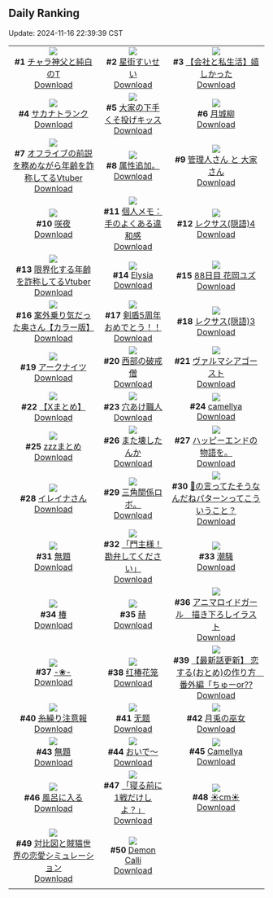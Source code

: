 ## Daily Ranking
Update: 2024-11-16 22:39:39 CST

|      |      |      |
| :----: | :----: | :----: |
| ![](https://i.pixiv.re/c/240x480/img-master/img/2024/11/14/20/05/00/124292613_p0_master1200.jpg)<br>**#1** [チャラ神父と純白のT](https://www.pixiv.net/artworks/124292613)<br>[Download](https://i.pixiv.re/img-original/img/2024/11/14/20/05/00/124292613_p0.jpg) | ![](https://i.pixiv.re/c/240x480/img-master/img/2024/11/15/00/00/42/124301285_p0_master1200.jpg)<br>**#2** [星街すいせい](https://www.pixiv.net/artworks/124301285)<br>[Download](https://i.pixiv.re/img-original/img/2024/11/15/00/00/42/124301285_p0.png) | ![](https://i.pixiv.re/c/240x480/img-master/img/2024/11/15/12/00/12/124312838_p0_master1200.jpg)<br>**#3** [【会社と私生活】嬉しかった](https://www.pixiv.net/artworks/124312838)<br>[Download](https://i.pixiv.re/img-original/img/2024/11/15/12/00/12/124312838_p0.jpg) |
| ![](https://i.pixiv.re/c/240x480/img-master/img/2024/11/15/07/30/02/124309128_p0_master1200.jpg)<br>**#4** [サカナトランク](https://www.pixiv.net/artworks/124309128)<br>[Download](https://i.pixiv.re/img-original/img/2024/11/15/07/30/02/124309128_p0.jpg) | ![](https://i.pixiv.re/c/240x480/img-master/img/2024/11/14/09/22/26/124279726_p0_master1200.jpg)<br>**#5** [大家の下手くそ投げキッス](https://www.pixiv.net/artworks/124279726)<br>[Download](https://i.pixiv.re/img-original/img/2024/11/14/09/22/26/124279726_p0.jpg) | ![](https://i.pixiv.re/c/240x480/img-master/img/2024/11/14/00/00/22/124270617_p0_master1200.jpg)<br>**#6** [月城柳](https://www.pixiv.net/artworks/124270617)<br>[Download](https://i.pixiv.re/img-original/img/2024/11/14/00/00/22/124270617_p0.jpg) |
| ![](https://i.pixiv.re/c/240x480/img-master/img/2024/11/14/21/07/04/124294680_p0_master1200.jpg)<br>**#7** [オフライブの前説を務めながら年齢を詐称してるVtuber](https://www.pixiv.net/artworks/124294680)<br>[Download](https://i.pixiv.re/img-original/img/2024/11/14/21/07/04/124294680_p0.png) | ![](https://i.pixiv.re/c/240x480/img-master/img/2024/11/14/17/00/47/124287178_p0_master1200.jpg)<br>**#8** [属性追加。](https://www.pixiv.net/artworks/124287178)<br>[Download](https://i.pixiv.re/img-original/img/2024/11/14/17/00/47/124287178_p0.jpg) | ![](https://i.pixiv.re/c/240x480/img-master/img/2024/11/15/08/50/15/124310211_p0_master1200.jpg)<br>**#9** [管理人さん と 大家さん](https://www.pixiv.net/artworks/124310211)<br>[Download](https://i.pixiv.re/img-original/img/2024/11/15/08/50/15/124310211_p0.jpg) |
| ![](https://i.pixiv.re/c/240x480/img-master/img/2024/11/14/00/01/13/124270762_p0_master1200.jpg)<br>**#10** [咲夜](https://www.pixiv.net/artworks/124270762)<br>[Download](https://i.pixiv.re/img-original/img/2024/11/14/00/01/13/124270762_p0.png) | ![](https://i.pixiv.re/c/240x480/img-master/img/2024/11/14/06/00/04/124277127_p0_master1200.jpg)<br>**#11** [個人メモ：手のよくある違和感](https://www.pixiv.net/artworks/124277127)<br>[Download](https://i.pixiv.re/img-original/img/2024/11/14/06/00/04/124277127_p0.jpg) | ![](https://i.pixiv.re/c/240x480/img-master/img/2024/11/15/12/07/43/124313016_p0_master1200.jpg)<br>**#12** [レクサス(隠語)4](https://www.pixiv.net/artworks/124313016)<br>[Download](https://i.pixiv.re/img-original/img/2024/11/15/12/07/43/124313016_p0.png) |
| ![](https://i.pixiv.re/c/240x480/img-master/img/2024/11/15/21/09/26/124325683_p0_master1200.jpg)<br>**#13** [限界化する年齢を詐称してるVtuber](https://www.pixiv.net/artworks/124325683)<br>[Download](https://i.pixiv.re/img-original/img/2024/11/15/21/09/26/124325683_p0.png) | ![](https://i.pixiv.re/c/240x480/img-master/img/2024/11/14/00/43/01/124272395_p0_master1200.jpg)<br>**#14** [Elysia](https://www.pixiv.net/artworks/124272395)<br>[Download](https://i.pixiv.re/img-original/img/2024/11/14/00/43/01/124272395_p0.jpg) | ![](https://i.pixiv.re/c/240x480/img-master/img/2024/11/14/18/58/16/124290366_p0_master1200.jpg)<br>**#15** [88日目 花岡ユズ](https://www.pixiv.net/artworks/124290366)<br>[Download](https://i.pixiv.re/img-original/img/2024/11/14/18/58/16/124290366_p0.png) |
| ![](https://i.pixiv.re/c/240x480/img-master/img/2024/11/14/00/00/24/124270631_p0_master1200.jpg)<br>**#16** [案外乗り気だった奥さん【カラー版】](https://www.pixiv.net/artworks/124270631)<br>[Download](https://i.pixiv.re/img-original/img/2024/11/14/00/00/24/124270631_p0.jpg) | ![](https://i.pixiv.re/c/240x480/img-master/img/2024/11/15/11/48/38/124312614_p0_master1200.jpg)<br>**#17** [剣盾5周年おめでとう！！](https://www.pixiv.net/artworks/124312614)<br>[Download](https://i.pixiv.re/img-original/img/2024/11/15/11/48/38/124312614_p0.png) | ![](https://i.pixiv.re/c/240x480/img-master/img/2024/11/14/12/15/15/124282375_p0_master1200.jpg)<br>**#18** [レクサス(隠語)3](https://www.pixiv.net/artworks/124282375)<br>[Download](https://i.pixiv.re/img-original/img/2024/11/14/12/15/15/124282375_p0.png) |
| ![](https://i.pixiv.re/c/240x480/img-master/img/2024/11/14/22/04/08/124296695_p0_master1200.jpg)<br>**#19** [アークナイツ](https://www.pixiv.net/artworks/124296695)<br>[Download](https://i.pixiv.re/img-original/img/2024/11/14/22/04/08/124296695_p0.png) | ![](https://i.pixiv.re/c/240x480/img-master/img/2024/11/14/10/50/52/124280938_p0_master1200.jpg)<br>**#20** [西部の破戒僧](https://www.pixiv.net/artworks/124280938)<br>[Download](https://i.pixiv.re/img-original/img/2024/11/14/10/50/52/124280938_p0.png) | ![](https://i.pixiv.re/c/240x480/img-master/img/2024/11/15/00/00/21/124301205_p0_master1200.jpg)<br>**#21** [ヴァルマシアゴースト](https://www.pixiv.net/artworks/124301205)<br>[Download](https://i.pixiv.re/img-original/img/2024/11/15/00/00/21/124301205_p0.jpg) |
| ![](https://i.pixiv.re/c/240x480/img-master/img/2024/11/15/00/01/20/124301369_p0_master1200.jpg)<br>**#22** [【Xまとめ】](https://www.pixiv.net/artworks/124301369)<br>[Download](https://i.pixiv.re/img-original/img/2024/11/15/00/01/20/124301369_p0.jpg) | ![](https://i.pixiv.re/c/240x480/img-master/img/2024/11/15/20/30/01/124324267_p0_master1200.jpg)<br>**#23** [穴あけ職人](https://www.pixiv.net/artworks/124324267)<br>[Download](https://i.pixiv.re/img-original/img/2024/11/15/20/30/01/124324267_p0.png) | ![](https://i.pixiv.re/c/240x480/img-master/img/2024/11/14/22/08/46/124296693_p0_master1200.jpg)<br>**#24** [camellya](https://www.pixiv.net/artworks/124296693)<br>[Download](https://i.pixiv.re/img-original/img/2024/11/14/22/08/46/124296693_p0.png) |
| ![](https://i.pixiv.re/c/240x480/img-master/img/2024/11/14/00/00/41/124270681_p0_master1200.jpg)<br>**#25** [zzzまとめ](https://www.pixiv.net/artworks/124270681)<br>[Download](https://i.pixiv.re/img-original/img/2024/11/14/00/00/41/124270681_p0.png) | ![](https://i.pixiv.re/c/240x480/img-master/img/2024/11/15/00/24/59/124302408_p0_master1200.jpg)<br>**#26** [また壊したんか](https://www.pixiv.net/artworks/124302408)<br>[Download](https://i.pixiv.re/img-original/img/2024/11/15/00/24/59/124302408_p0.png) | ![](https://i.pixiv.re/c/240x480/img-master/img/2024/11/15/19/17/19/124321895_p0_master1200.jpg)<br>**#27** [ハッピーエンドの物語を。](https://www.pixiv.net/artworks/124321895)<br>[Download](https://i.pixiv.re/img-original/img/2024/11/15/19/17/19/124321895_p0.jpg) |
| ![](https://i.pixiv.re/c/240x480/img-master/img/2024/11/15/00/03/15/124301524_p0_master1200.jpg)<br>**#28** [イレイナさん](https://www.pixiv.net/artworks/124301524)<br>[Download](https://i.pixiv.re/img-original/img/2024/11/15/00/03/15/124301524_p0.png) | ![](https://i.pixiv.re/c/240x480/img-master/img/2024/11/15/02/29/02/124305430_p0_master1200.jpg)<br>**#29** [三角関係ロボ。](https://www.pixiv.net/artworks/124305430)<br>[Download](https://i.pixiv.re/img-original/img/2024/11/15/02/29/02/124305430_p0.jpg) | ![](https://i.pixiv.re/c/240x480/img-master/img/2024/11/15/18/00/07/124319349_p0_master1200.jpg)<br>**#30** [🎀の言ってたそうなんだねパターンってこういうこと？](https://www.pixiv.net/artworks/124319349)<br>[Download](https://i.pixiv.re/img-original/img/2024/11/15/18/00/07/124319349_p0.jpg) |
| ![](https://i.pixiv.re/c/240x480/img-master/img/2024/11/15/04/15/41/124306958_p0_master1200.jpg)<br>**#31** [無題](https://www.pixiv.net/artworks/124306958)<br>[Download](https://i.pixiv.re/img-original/img/2024/11/15/04/15/41/124306958_p0.jpg) | ![](https://i.pixiv.re/c/240x480/img-master/img/2024/11/15/00/02/57/124301507_p0_master1200.jpg)<br>**#32** [「門主様！勘弁してください」](https://www.pixiv.net/artworks/124301507)<br>[Download](https://i.pixiv.re/img-original/img/2024/11/15/00/02/57/124301507_p0.jpg) | ![](https://i.pixiv.re/c/240x480/img-master/img/2024/11/14/00/00/19/124270602_p0_master1200.jpg)<br>**#33** [潮騒](https://www.pixiv.net/artworks/124270602)<br>[Download](https://i.pixiv.re/img-original/img/2024/11/14/00/00/19/124270602_p0.png) |
| ![](https://i.pixiv.re/c/240x480/img-master/img/2024/11/14/13/00/52/124283141_p0_master1200.jpg)<br>**#34** [椿](https://www.pixiv.net/artworks/124283141)<br>[Download](https://i.pixiv.re/img-original/img/2024/11/14/13/00/52/124283141_p0.png) | ![](https://i.pixiv.re/c/240x480/img-master/img/2024/11/14/00/00/57/124270720_p0_master1200.jpg)<br>**#35** [赫](https://www.pixiv.net/artworks/124270720)<br>[Download](https://i.pixiv.re/img-original/img/2024/11/14/00/00/57/124270720_p0.jpg) | ![](https://i.pixiv.re/c/240x480/img-master/img/2024/11/14/22/37/10/124297905_p0_master1200.jpg)<br>**#36** [アニマロイドガール　描き下ろしイラスト](https://www.pixiv.net/artworks/124297905)<br>[Download](https://i.pixiv.re/img-original/img/2024/11/14/22/37/10/124297905_p0.png) |
| ![](https://i.pixiv.re/c/240x480/img-master/img/2024/11/15/00/01/15/124301359_p0_master1200.jpg)<br>**#37** [-❀-](https://www.pixiv.net/artworks/124301359)<br>[Download](https://i.pixiv.re/img-original/img/2024/11/15/00/01/15/124301359_p0.jpg) | ![](https://i.pixiv.re/c/240x480/img-master/img/2024/11/14/13/08/40/124283263_p0_master1200.jpg)<br>**#38** [红椿花笼](https://www.pixiv.net/artworks/124283263)<br>[Download](https://i.pixiv.re/img-original/img/2024/11/14/13/08/40/124283263_p0.jpg) | ![](https://i.pixiv.re/c/240x480/img-master/img/2024/11/15/12/18/00/124313175_p0_master1200.jpg)<br>**#39** [【最新話更新】 恋する(おとめ)の作り方　番外編「ちゅーor??](https://www.pixiv.net/artworks/124313175)<br>[Download](https://i.pixiv.re/img-original/img/2024/11/15/12/18/00/124313175_p0.png) |
| ![](https://i.pixiv.re/c/240x480/img-master/img/2024/11/15/07/14/44/124308961_p0_master1200.jpg)<br>**#40** [糸繰り注意報](https://www.pixiv.net/artworks/124308961)<br>[Download](https://i.pixiv.re/img-original/img/2024/11/15/07/14/44/124308961_p0.jpg) | ![](https://i.pixiv.re/c/240x480/img-master/img/2024/11/15/10/41/31/124311641_p0_master1200.jpg)<br>**#41** [无题](https://www.pixiv.net/artworks/124311641)<br>[Download](https://i.pixiv.re/img-original/img/2024/11/15/10/41/31/124311641_p0.jpg) | ![](https://i.pixiv.re/c/240x480/img-master/img/2024/11/15/00/00/34/124301260_p0_master1200.jpg)<br>**#42** [月兎の巫女](https://www.pixiv.net/artworks/124301260)<br>[Download](https://i.pixiv.re/img-original/img/2024/11/15/00/00/34/124301260_p0.png) |
| ![](https://i.pixiv.re/c/240x480/img-master/img/2024/11/14/22/25/37/124297478_p0_master1200.jpg)<br>**#43** [無題](https://www.pixiv.net/artworks/124297478)<br>[Download](https://i.pixiv.re/img-original/img/2024/11/14/22/25/37/124297478_p0.png) | ![](https://i.pixiv.re/c/240x480/img-master/img/2024/11/14/00/00/42/124270683_p0_master1200.jpg)<br>**#44** [おいで～](https://www.pixiv.net/artworks/124270683)<br>[Download](https://i.pixiv.re/img-original/img/2024/11/14/00/00/42/124270683_p0.png) | ![](https://i.pixiv.re/c/240x480/img-master/img/2024/11/15/19/13/30/124321813_p0_master1200.jpg)<br>**#45** [Camellya](https://www.pixiv.net/artworks/124321813)<br>[Download](https://i.pixiv.re/img-original/img/2024/11/15/19/13/30/124321813_p0.png) |
| ![](https://i.pixiv.re/c/240x480/img-master/img/2024/11/15/12/05/28/124312985_p0_master1200.jpg)<br>**#46** [風呂に入る](https://www.pixiv.net/artworks/124312985)<br>[Download](https://i.pixiv.re/img-original/img/2024/11/15/12/05/28/124312985_p0.png) | ![](https://i.pixiv.re/c/240x480/img-master/img/2024/11/14/00/00/07/124270558_p0_master1200.jpg)<br>**#47** [「寝る前に1戦だけしよ？」](https://www.pixiv.net/artworks/124270558)<br>[Download](https://i.pixiv.re/img-original/img/2024/11/14/00/00/07/124270558_p0.jpg) | ![](https://i.pixiv.re/c/240x480/img-master/img/2024/11/14/20/49/40/124293979_p0_master1200.jpg)<br>**#48** [☀️cm☀️](https://www.pixiv.net/artworks/124293979)<br>[Download](https://i.pixiv.re/img-original/img/2024/11/14/20/49/40/124293979_p0.png) |
| ![](https://i.pixiv.re/c/240x480/img-master/img/2024/11/16/21/56/48/124316885_p0_master1200.jpg)<br>**#49** [対比図と賊猫世界の恋愛シミュレーション](https://www.pixiv.net/artworks/124316885)<br>[Download](https://i.pixiv.re/img-original/img/2024/11/16/21/56/48/124316885_p0.jpg) | ![](https://i.pixiv.re/c/240x480/img-master/img/2024/11/14/07/07/44/124277954_p0_master1200.jpg)<br>**#50** [Demon Calli](https://www.pixiv.net/artworks/124277954)<br>[Download](https://i.pixiv.re/img-original/img/2024/11/14/07/07/44/124277954_p0.png) |
|      |
